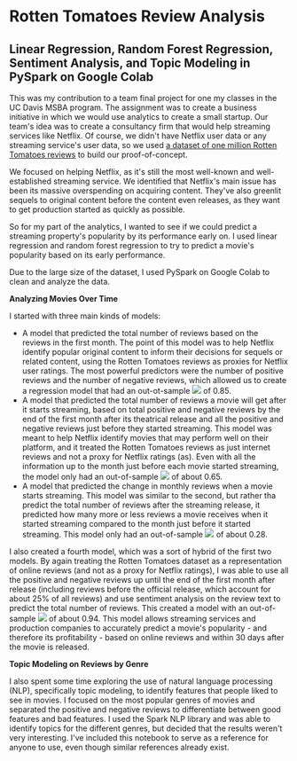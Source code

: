# Rotten Tomatoes Review Analysis

## Linear Regression, Random Forest Regression, Sentiment Analysis, and Topic Modeling in PySpark on Google Colab

This was my contribution to a team final project for one my classes in the UC Davis MSBA program. The assignment was to create a business initiative in which we would use analytics to create a small startup. Our team's idea was to create a consultancy firm that would help streaming services like Netflix. Of course, we didn't have Netflix user data or any streaming service's user data, so we used [a dataset of one million Rotten Tomatoes reviews](https://www.kaggle.com/stefanoleone992/rotten-tomatoes-movies-and-critic-reviews-dataset?select=rotten_tomatoes_movies.csv) to build our proof-of-concept.

We focused on helping Netflix, as it's still the most well-known and well-established streaming service. We identified that Netflix's main issue has been its massive overspending on acquiring content. They've also greenlit sequels to original content before the content even releases, as they want to get production started as quickly as possible.

So for my part of the analytics, I wanted to see if we could predict a streaming property's popularity by its performance early on. I used linear regression and random forest regression to try to predict a movie's popularity based on its early performance.

Due to the large size of the dataset, I used PySpark on Google Colab to clean and analyze the data.

**Analyzing Movies Over Time**

I started with three main kinds of models:
 - A model that predicted the total number of reviews based on the reviews in the first month. The point of this model was to help Netflix identify popular original content to inform their decisions for sequels or related content, using the Rotten Tomatoes reviews as proxies for Netflix user ratings. The most powerful predictors were the number of positive reviews and the number of negative reviews, which allowed us to create a regression model that had an out-ot-sample <img src="https://render.githubusercontent.com/render/math?math=R^2"> of 0.85.
 - A model that predicted the total number of reviews a movie will get after it starts streaming, based on total positive and negative reviews by the end of the first month after its theatrical release and all the positive and negative reviews just before they started streaming. This model was meant to help Netflix identify movies that may perform well on their platform, and it treated the Rotten Tomatoes reviews as just internet reviews and not a proxy for Netflix ratings (as). Even with all the information up to the month just before each movie started streaming, the model only had an out-of-sample <img src="https://render.githubusercontent.com/render/math?math=R^2"> of about 0.65. 
 - A model that predicted the change in monthly reviews when a movie starts streaming. This model was similar to the second, but rather tha predict the total number of reviews after the streaming release, it predicted how many more or less reviews a movie receives when it started streaming compared to the month just before it started streaming. This model only had an out-of-sample <img src="https://render.githubusercontent.com/render/math?math=R^2"> of about 0.28.

I also created a fourth model, which was a sort of hybrid of the first two models. By again treating the Rotten Tomatoes dataset as a representation of online reviews (and not as a proxy for Netflix ratings), I was able to use all the positive and negative reviews up until the end of the first month after release (including reviews before the official release, which account for about 25% of all reviews) and use sentiment analysis on the review text to predict the total number of reviews. This created a model with an out-of-sample <img src="https://render.githubusercontent.com/render/math?math=R^2"> of about 0.94. This model allows streaming services and production companies to accurately predict a movie's popularity - and therefore its profitability - based on online reviews and within 30 days after the movie is released.

**Topic Modeling on Reviews by Genre**

I also spent some time exploring the use of natural language processing (NLP), specifically topic modeling, to identify features that people liked to see in movies. I focused on the most popular genres of movies and separated the positive and negative reviews to differentiate between good features and bad features. I used the Spark NLP library and was able to identify topics for the different genres, but decided that the results weren't very interesting. I've included this notebook to serve as a reference for anyone to use, even though similar references already exist.
